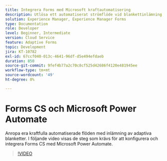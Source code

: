 ```yaml
---
title: Integrera Forms med Microsoft kraftautomatisering
description: Utlösa ett automatiserat strömflöde vid blankettinlämning
solution: Experience Manager, Experience Manager Forms
type: Documentation
role: Developer
level: Beginner, Intermediate
version: Cloud Service
feature: Adaptive Forms
topic: Development
jira: KT-10782
exl-id: 67ccf040-013c-4641-96df-d5e494efdaeb
duration: 850
source-git-commit: 9fef4b77a2c70c8cf525d42686f4120e481945ee
workflow-type: tm+mt
source-wordcount: '49'
ht-degree: 0%

---
```


# Forms CS och Microsoft Power Automate

Anropa era kraftfulla automatiserade flöden med inlämning av adaptiva blanketter. I följande video visas de steg som krävs för att konfigurera och integrera Forms CS med Microsoft Power Automate.

>[!VIDEO](https://video.tv.adobe.com/v/345675?quality=12&learn=on)
